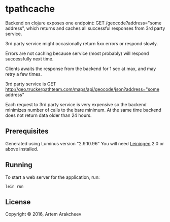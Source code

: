 # tpathcache

Backend on clojure exposes one endpoint: GET /geocode?address="some address", which returns and caches all successful responses from 3rd party service.

3rd party service might occasionally return 5xx errors or respond slowly.

Errors are not caching because service (most probably) will respond successfully next time.

Clients awaits the response from the backend for 1 sec at max, and may retry a few times.

3rd party service is GET http://geo.truckerpathteam.com/maps/api/geocode/json?address="some address"

Each request to 3rd party service is very expensive so the backend minimizes number of calls to the bare minimum. At the same time backend does not return data older than 24 hours.

## Prerequisites

Generated using Luminus version "2.9.10.96"
You will need [Leiningen][1] 2.0 or above installed.

[1]: https://github.com/technomancy/leiningen

## Running

To start a web server for the application, run:

    lein run

## License

Copyright © 2016, Artem Arakcheev
